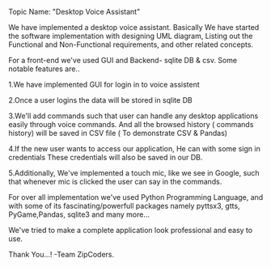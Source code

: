 Topic Name: "Desktop Voice Assistant"

We have implemented a desktop voice assistant. Basically We have started the software implementation with designing UML diagram, Listing out the Functional and Non-Functional requirements, and other related concepts.

For a front-end we've used GUI and Backend- sqlite DB & csv. Some notable features are..

1.We have implemented GUI for login in to voice assistent

2.Once a user logins the data will be stored in sqlite DB

3.We'll add commands such that user can handle any desktop applications easily through voice commands.
  And all the browsed history ( commands history) will be saved in CSV file ( To demonstrate CSV & Pandas)
  
4.If the new user wants to access our application, He can with some sign in credentials
  These credentials will also be saved in our DB.
  
5.Additionally, We've implemented a touch mic, like we see in Google, such that whenever mic is clicked the user can say in the commands.

For over all implementation we've used Python Programming Language, and with some of its fascinating/powerfull packages namely pyttsx3, gtts, PyGame,Pandas, sqlite3 and many more...

We've tried to make a complete application look professional and easy to use.

Thank You...! 
-Team ZipCoders.
